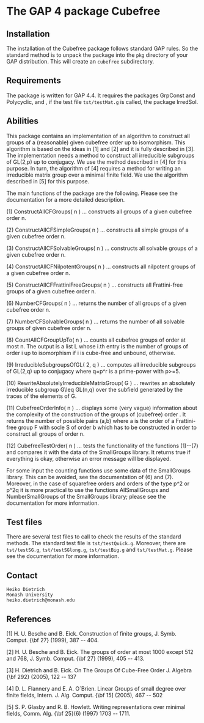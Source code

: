 # The GAP 4 package Cubefree


## Installation

The installation of the Cubefree package follows standard GAP rules.
So the standard method is to unpack the package into the `pkg`
directory  of your GAP distribution.  This will create an `cubefree`
subdirectory. 


## Requirements

The package is written for GAP 4.4. It requires the packages GrpConst
and Polycyclic, and , if the test file `tst/testMat.g` is called, the 
package IrredSol.


## Abilities

This package contains an implementation of an algorithm to construct all 
groups of a (reasonable) given cubefree order up to isomorphism. 
This algorithm is based on the ideas in [1] and [2] and it is fully described 
in [3]. The implementation needs a method to construct all irreducible 
subgroups of GL(2,p) up to conjugacy. We use the method described in [4] 
for this purpose. In turn, the algorithm of [4] requires a method for writing
an irreducible matrix group over a minimal finite field. We use the
algorithm described in [5] for this purpose.

The main functions of the package are the following. Please see the
documentation for a more detailed description. 

(1) ConstructAllCFGroups( n )
... constructs all groups of a given cubefree order n.

(2) ConstructAllCFSimpleGroups( n ) 
... constructs all simple groups of a given cubefree order n.

(3) ConstructAllCFSolvableGroups( n ) 
... constructs all solvable groups of a given cubefree order n.

(4) ConstructAllCFNilpotentGroups( n ) 
... constructs all nilpotent groups of a given cubefree order n.

(5) ConstructAllCFFrattiniFreeGroups( n ) 
... constructs all Frattini-free groups of a given cubefree order n.

(6) NumberCFGroups( n )
... returns the number of all groups of a given cubefree order n.

(7) NumberCFSolvableGroups( n )
... returns the number of all solvable groups of given cubefree order n.

(8) CountAllCFGroupUpTo( n ) 
... counts all cubefree groups of order at most n. 
The output is a list L whose i.th entry is the number of groups 
of order i up to isomorphism if i is cube-free and unbound, otherwise.

(9) IrreducibleSubgroupsOfGL( 2, q )
... computes all irreducible subgroups of GL(2,q) up to conjugacy where q=p^r
is a prime-power with p>=5.

(10) RewriteAbsolutelyIrreducibleMatrixGroup( G ) 
... rewrites an absolutely irreducible subgroup G\leq GL(n,q) over the
subfield generated by the traces of the elements of G.

(11) CubefreeOrderInfo( n ) 
... displays some (very vague) information about the complexity 
of the construction of the groups of (cubefree) order <n>. It returns the 
number of possible pairs (a,b) where a is the order of a Frattini-free 
group F with socle S of order b which has to be constructed in order 
to construct all groups of order n.

(12) CubefreeTestOrder( n ) 
... tests the functionality of the functions (1)--(7) and compares it with 
the data of the SmallGroups library. It returns true if everything is okay,
otherwise an error message will be displayed.


For some input the counting functions use some data of the SmallGroups
library. This can be avoided, see the documentation of (6) and (7). 
Moreover, in the case of squarefree orders and orders of the type p^2 or
p^2q it is more practical to use the functions AllSmallGroups and 
NumberSmallGroups of the SmallGroups library; please see the documentation for 
more information.


## Test files

There are several test files to call to check the results of the standard
methods. The standard test file is `tst/testQuick.g`. Moreover, there are
`tst/testSG.g`, `tst/testSGlong.g`, `tst/testBig.g` and `tst/testMat.g`. 
Please see the documentation for more information.


## Contact

    Heiko Dietrich
    Monash University
    heiko.dietrich@monash.edu


## References

[1] H. U. Besche and B. Eick.
    Construction of finite groups,
    J. Symb. Comput. {\bf 27} (1999), 387 -- 404.

[2] H. U. Besche and B. Eick.
    The groups of order at most 1000 except 512 and 768,
    J. Symb. Comput. {\bf 27} (1999), 405 -- 413.

[3] H. Dietrich and B. Eick.
    On The Groups Of Cube-Free Order
    J. Algebra {\bf 292} (2005), 122 -- 137

[4] D. L. Flannery and E. A. O`Brien.
    Linear Groups of small degree over finite fields,
    Intern. J. Alg. Comput. {\bf 15] (2005), 467 -- 502

[5] S. P. Glasby and R. B. Howlett.
    Writing representations over minimal fields,
    Comm. Alg. {\bf 25}(6) (1997) 1703 -- 1711.

